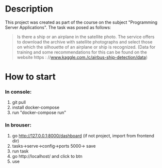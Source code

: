 # Description
This project was created as part 
of the course on the subject 
"Programming Server Applications".
The task was posed as follows:
>Is there a ship or an airplane in the satellite photo.
>The service offers to download the archive with satellite photographs 
>and select those on which the silhouette of an airplane or ship is recognized. 
>(Data for training and some recommendations for this can be found on the website https : //www.kaggle.com./c/airbus-ship-detection/data)

# How to start
### In console:
1. git pull
2. install docker-compose
3. run "docker-compose run"
### In brouser:
1. go http://127.0.0.1:8000/dashboard (if not project, import from frontend dir)
2. tasks->serve->config->ports 5000-> save
3. run task
4. go http://localhost/ and click to btn
5. use

